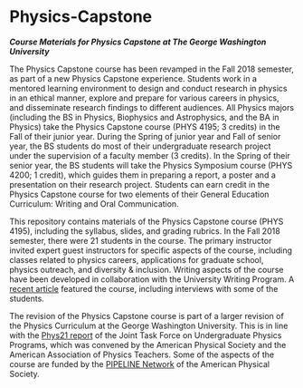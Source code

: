 # Physics-Capstone
**_Course Materials for Physics Capstone at The George Washington University_**

The Physics Capstone course has been revamped in the Fall 2018 semester, as part of a new Physics Capstone experience. Students work in a mentored learning environment to design and conduct research in physics in an ethical manner, explore and prepare for various careers in physics, and disseminate research findings to different audiences. All Physics majors (including the BS in Physics, Biophysics and Astrophysics, and the BA in Physics) take the Physics Capstone course (PHYS 4195; 3 credits) in the Fall of their junior year. During the Spring of junior year and Fall of senior year, the BS students do most of their undergraduate research project under the supervision of a faculty member (3 credits). In the Spring of their senior year, the BS students will take the Physics Symposium course (PHYS 4200; 1 credit), which guides them in preparing a report, a poster and a presentation on their research project. Students can earn credit in the Physics Capstone course for two elements of their General Education Curriculum: Writing and Oral Communication.

This repository contains materials of the Physics Capstone course (PHYS 4195), including the syllabus, slides, and grading rubrics. In the Fall 2018 semester, there were 21 students in the course. The primary instructor invited expert guest instructors for specific aspects of the course, including classes related to physics careers, applications for graduate school, physics outreach, and diversity & inclusion. Writing aspects of the course have been developed in collaboration with the University Writing Program. A [recent article](https://columbian.gwu.edu/physics-professionally-speaking) featured the course, including interviews with some of the students.

The revision of the Physics Capstone course is part of a larger revision of the Physics Curriculum at the George Washington University. This is in line with the [Phys21 report](https://www.compadre.org/jtupp/) of the Joint Task Force on Undergraduate Physics Programs, which was convened by the American Physical Society and the American Association of Physics Teachers. Some of the aspects of the course are funded by the [PIPELINE Network](https://www.aps.org/programs/education/innovation/pipeline/index.cfm) of the American Physical Society.
